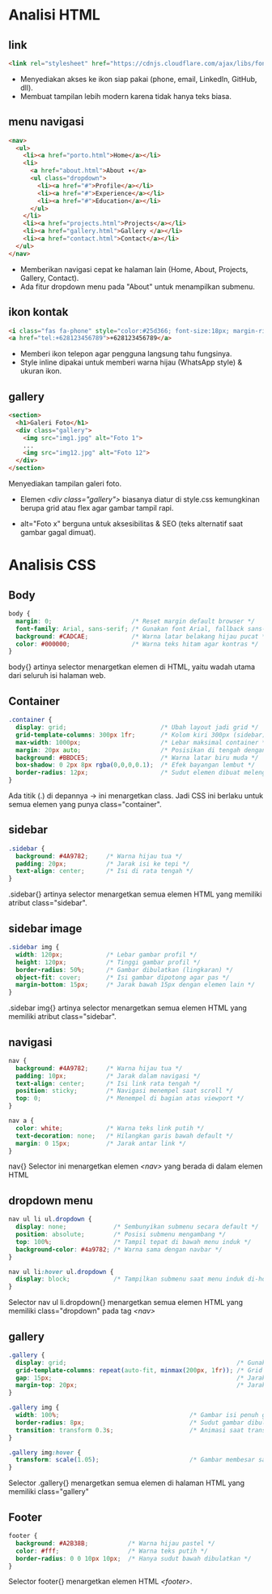 # Analisi HTML
## link
```html
<link rel="stylesheet" href="https://cdnjs.cloudflare.com/ajax/libs/font-awesome/6.5.0/css/all.min.css">
```
- Menyediakan akses ke ikon siap pakai (phone, email, LinkedIn, GitHub, dll).
- Membuat tampilan lebih modern karena tidak hanya teks biasa.

## menu navigasi
```html
<nav>
  <ul>
    <li><a href="porto.html">Home</a></li>
    <li>
      <a href="about.html">About ▾</a>
      <ul class="dropdown">
        <li><a href="#">Profile</a></li>
        <li><a href="#">Experience</a></li>
        <li><a href="#">Education</a></li>
      </ul>
    </li>
    <li><a href="projects.html">Projects</a></li>
    <li><a href="gallery.html">Gallery </a></li>
    <li><a href="contact.html">Contact</a></li>
  </ul>
</nav>
```
- Memberikan navigasi cepat ke halaman lain (Home, About, Projects, Gallery, Contact).
- Ada fitur dropdown menu pada "About" untuk menampilkan submenu.

## ikon kontak
```html
<i class="fas fa-phone" style="color:#25d366; font-size:18px; margin-right:8px;"></i> 
<a href="tel:+628123456789">+628123456789</a>
```
- Memberi ikon telepon agar pengguna langsung tahu fungsinya.
- Style inline dipakai untuk memberi warna hijau (WhatsApp style) & ukuran ikon.

## gallery
```html
<section>
  <h1>Galeri Foto</h1>
  <div class="gallery">
    <img src="img1.jpg" alt="Foto 1">
    ...
    <img src="img12.jpg" alt="Foto 12">
  </div>
</section>
```
Menyediakan tampilan galeri foto.

- Elemen *<*div class="gallery"*>* biasanya diatur di style.css  kemungkinan berupa grid atau flex agar gambar tampil rapi.

- alt="Foto x"  berguna untuk aksesibilitas & SEO (teks alternatif saat gambar gagal dimuat).
# Analisis CSS
## Body
```css
body {
  margin: 0;                      /* Reset margin default browser */
  font-family: Arial, sans-serif; /* Gunakan font Arial, fallback sans-serif */
  background: #CADCAE;            /* Warna latar belakang hijau pucat */
  color: #000000;                 /* Warna teks hitam agar kontras */
}
```
body{} artinya selector menargetkan elemen <body> di HTML, yaitu wadah utama dari seluruh isi halaman web.
``
``
## Container
```css
.container {
  display: grid;                          /* Ubah layout jadi grid */
  grid-template-columns: 300px 1fr;       /* Kolom kiri 300px (sidebar), kanan fleksibel */
  max-width: 1000px;                      /* Lebar maksimal container */
  margin: 20px auto;                      /* Posisikan di tengah dengan margin vertikal 20px */
  background: #BBDCE5;                    /* Warna latar biru muda */
  box-shadow: 0 2px 8px rgba(0,0,0,0.1);  /* Efek bayangan lembut */
  border-radius: 12px;                    /* Sudut elemen dibuat melengkung */
}
```
Ada titik (.) di depannya → ini menargetkan class. Jadi CSS ini berlaku untuk semua elemen yang punya class="container".
``
``
## sidebar
```css
.sidebar {
  background: #4A9782;     /* Warna hijau tua */
  padding: 20px;           /* Jarak isi ke tepi */
  text-align: center;      /* Isi di rata tengah */
}
```
.sidebar{} artinya selector menargetkan semua elemen HTML yang memiliki atribut class="sidebar".
``
``
## sidebar image
```css
.sidebar img {
  width: 120px;            /* Lebar gambar profil */
  height: 120px;           /* Tinggi gambar profil */
  border-radius: 50%;      /* Gambar dibulatkan (lingkaran) */
  object-fit: cover;       /* Isi gambar dipotong agar pas */
  margin-bottom: 15px;     /* Jarak bawah 15px dengan elemen lain */
}
```
.sidebar img{} artinya selector menargetkan semua elemen HTML yang memiliki atribut class="sidebar".
``
``
## navigasi
```css
nav {
  background: #4A9782;     /* Warna hijau tua */
  padding: 10px;           /* Jarak dalam navigasi */
  text-align: center;      /* Isi link rata tengah */
  position: sticky;        /* Navigasi menempel saat scroll */
  top: 0;                  /* Menempel di bagian atas viewport */
}

nav a {
  color: white;            /* Warna teks link putih */
  text-decoration: none;   /* Hilangkan garis bawah default */
  margin: 0 15px;          /* Jarak antar link */
}
```
nav{} Selector ini menargetkan elemen *<*nav*>* yang berada di dalam elemen HTML
``
``
## dropdown menu
```css
nav ul li ul.dropdown {
  display: none;             /* Sembunyikan submenu secara default */
  position: absolute;        /* Posisi submenu mengambang */
  top: 100%;                 /* Tampil tepat di bawah menu induk */
  background-color: #4a9782; /* Warna sama dengan navbar */
}

nav ul li:hover ul.dropdown {
  display: block;            /* Tampilkan submenu saat menu induk di-hover */
}
```
Selector nav ul li.dropdown{} menargetkan semua elemen HTML yang memiliki class="dropdown" pada tag *<*nav*>*
``
``
## gallery
```css
.gallery {
  display: grid;                                               /* Gunakan grid layout */
  grid-template-columns: repeat(auto-fit, minmax(200px, 1fr)); /* Grid fleksibel: kolom min 200px, sisanya isi otomatis */
  gap: 15px;                                                   /* Jarak antar gambar */
  margin-top: 20px;                                            /* Jarak atas dari elemen sebelumnya */
}

.gallery img {
  width: 100%;                                    /* Gambar isi penuh grid */
  border-radius: 8px;                             /* Sudut gambar dibulatkan */
  transition: transform 0.3s;                     /* Animasi saat transform */
}

.gallery img:hover {
  transform: scale(1.05);                         /* Gambar membesar saat hover */
}
```
Selector .gallery{} menargetkan semua elemen di halaman HTML yang memiliki class="gallery"
``
``
## Footer
```css
footer {
  background: #A2B38B;           /* Warna hijau pastel */
  color: #fff;                   /* Warna teks putih */
  border-radius: 0 0 10px 10px;  /* Hanya sudut bawah dibulatkan */
}
```
Selector footer{} menargetkan elemen HTML *<*footer*>*.



